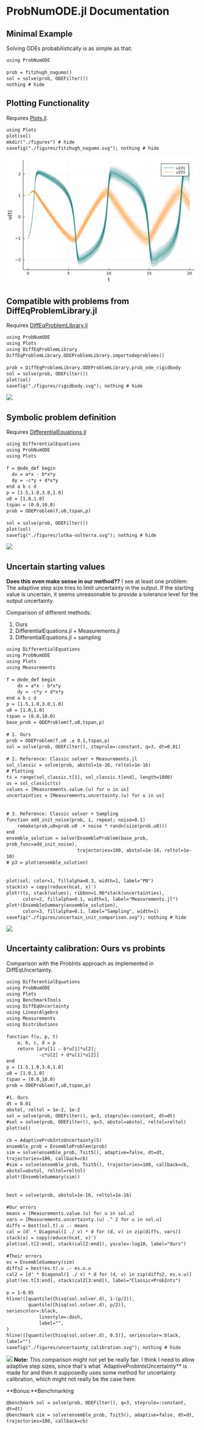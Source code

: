 # ProbNumODE.jl Documentation


## Minimal Example
Solving ODEs probabilistically is as simple as that:
```@example 1
using ProbNumODE

prob = fitzhugh_nagumo()
sol = solve(prob, ODEFilter())
nothing # hide
```


## Plotting Functionality
Requires [Plots.jl](https://github.com/JuliaPlots/Plots.jl).
```@example 1
using Plots
plot(sol)
mkdir("./figures") # hide
savefig("./figures/fitzhugh_nagumo.svg"); nothing # hide
```
![](./figures/fitzhugh_nagumo.svg)


## Compatible with problems from DiffEqProblemLibrary.jl
Requires [DiffEqProblemLibrary.jl](https://github.com/SciML/DiffEqProblemLibrary.jl)
```@example
using ProbNumODE
using Plots
using DiffEqProblemLibrary
DiffEqProblemLibrary.ODEProblemLibrary.importodeproblems()

prob = DiffEqProblemLibrary.ODEProblemLibrary.prob_ode_rigidbody
sol = solve(prob, ODEFilter())
plot(sol)
savefig("./figures/rigidbody.svg"); nothing # hide
```
![](./figures/rigidbody.svg)


## Symbolic problem definition
Requires [DifferentialEquations.jl](https://docs.sciml.ai/stable/)
```@example
using DifferentialEquations
using ProbNumODE
using Plots

f = @ode_def begin
  dx = a*x - b*x*y
  dy = -c*y + d*x*y
end a b c d
p = [1.5,1.0,3.0,1.0]
u0 = [1.0,1.0]
tspan = (0.0,10.0)
prob = ODEProblem(f,u0,tspan,p)

sol = solve(prob, ODEFilter())
plot(sol)
savefig("./figures/lotka-volterra.svg"); nothing # hide
```
![](./figures/lotka-volterra.svg)


## Uncertain starting values
**Does this even make sense in our method??**
I see at least one problem: The adaptive step size tries to limit uncertainty in the output.
If the starting value is uncertain, it seems unreasonable to provide a tolerance level for the output uncertainty.

Comparison of different methods:
1. Ours
2. DifferentialEquations.jl + Measurements.jl
3. DifferentialEquations.jl + sampling

```@example
using DifferentialEquations
using ProbNumODE
using Plots
using Measurements

f = @ode_def begin
    dx = a*x - b*x*y
    dy = -c*y + d*x*y
end a b c d
p = [1.5,1.0,3.0,1.0]
u0 = [1.0,1.0]
tspan = (0.0,10.0)
base_prob = ODEProblem(f,u0,tspan,p)

# 1. Ours
prob = ODEProblem(f,u0 .± 0.1,tspan,p)
sol = solve(prob, ODEFilter(), steprule=:constant, q=3, dt=0.01)

# 2. Reference: Classic solver + Measurements.jl
sol_classic = solve(prob, abstol=1e-16, reltol=1e-16)
# Plotting
ts = range(sol_classic.t[1], sol_classic.t[end], length=1000)
us = sol_classic(ts)
values = [Measurements.value.(u) for u in us]
uncertainties = [Measurements.uncertainty.(u) for u in us]


# 3. Reference: Classic solver + Sampling
function add_init_noise(prob, i, repeat; noise=0.1)
    remake(prob,u0=prob.u0 .+ noise * randn(size(prob.u0)))
end
ensemble_solution = solve(EnsembleProblem(base_prob, prob_func=add_init_noise),
                          trajectories=100, abstol=1e-10, reltol=1e-10)
# p3 = plot(ensemble_solution)


plot(sol, color=1, fillalpha=0.3, width=1, label="PN")
stack(x) = copy(reduce(hcat, x)')
plot!(ts, stack(values), ribbon=1.96*stack(uncertainties),
      color=2, fillalpha=0.1, width=1, label="Measurements.jl")
plot!(EnsembleSummary(ensemble_solution),
      color=3, fillalpha=0.1, label="Sampling", width=1)
savefig("./figures/uncertain_init_comparison.svg"); nothing # hide
```
![](./figures/uncertain_init_comparison.svg)


## Uncertainty calibration: Ours vs probints
Comparison with the ProbInts approach as implemented in DiffEqUncertainty.
```@example probints
using DifferentialEquations
using ProbNumODE
using Plots
using BenchmarkTools
using DiffEqUncertainty
using LinearAlgebra
using Measurements
using Distributions

function f(u, p, t)
    a, b, c, d = p
    return [a*u[1] - b*u[1]*u[2];
            -c*u[2] + d*u[1]*u[2]]
end
p = [1.5,1.0,3.0,1.0]
u0 = [1.0,1.0]
tspan = (0.0,10.0)
prob = ODEProblem(f,u0,tspan,p)

#1. Ours
dt = 0.01
abstol, reltol = 1e-2, 1e-2
sol = solve(prob, ODEFilter(), q=3, steprule=:constant, dt=dt)
#sol = solve(prob, ODEFilter(), q=3, abstol=abstol, reltol=reltol)
plot(sol)

cb = AdaptiveProbIntsUncertainty(5)
ensemble_prob = EnsembleProblem(prob)
sim = solve(ensemble_prob, Tsit5(), adaptive=false, dt=dt, trajectories=100, callback=cb)
#sim = solve(ensemble_prob, Tsit5(), trajectories=100, callback=cb, abstol=abstol, reltol=reltol)
plot!(EnsembleSummary(sim))


best = solve(prob, abstol=1e-16, reltol=1e-16)

#Our errors
means = [Measurements.value.(u) for u in sol.u]
vars = [Measurements.uncertainty.(u) .^ 2 for u in sol.u]
diffs = best(sol.t).u .- means
cal = [d' * Diagonal(1 ./ v) * d for (d, v) in zip(diffs, vars)]
stack(x) = copy(reduce(hcat, x)')
plot(sol.t[2:end], stack(cal[2:end]), yscale=:log10, label="Ours")

#Their errors
es = EnsembleSummary(sim)
diffs2 = best(es.t).u .- es.u.u
cal2 = [d' * Diagonal(1 ./ v) * d for (d, v) in zip(diffs2, es.v.u)]
plot!(es.t[3:end], stack(cal2[3:end]), label="Classic+ProbInts")

p = 1-0.95
hline!([quantile(Chisq(sol.solver.d), 1-(p/2)),
        quantile(Chisq(sol.solver.d), p/2)],
seriescolor=:black,
            linestyle=:dash,
            label="",
)
hline!([quantile(Chisq(sol.solver.d), 0.5)], seriescolor=:black, label="")
savefig("./figures/uncertainty_calibration.svg"); nothing # hide
```
![](./figures/uncertainty_calibration.svg)
**Note:** This comparison might not yet be really fair. I think I need to allow adaptive step sizes, since that's what `AdaptiveProbIntsUncertainty** is made for and then it supposedly uses some method for uncertainty calibration, which might not really be the case here.

**Bonus:**Benchmarking
```@repl probints
@benchmark sol = solve(prob, ODEFilter(), q=3, steprule=:constant, dt=dt)
@benchmark sim = solve(ensemble_prob, Tsit5(), adaptive=false, dt=dt, trajectories=100, callback=cb)
```
